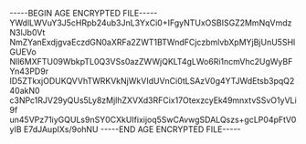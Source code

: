 -----BEGIN AGE ENCRYPTED FILE-----
YWdlLWVuY3J5cHRpb24ub3JnL3YxCi0+IFgyNTUxOSBISGZ2MmNqVmdzN3lJb0Vt
NmZYanExdjgvaEczdGN0aXRFa2ZWT1BTWndFCjczbmlvbXpMYjBjUnU5SHlGUEVo
Nll6MXFTU09WbkpTL0Q3VSs0azZWWjQKLT4gLWo6Ri1ncmVhc2UgWyBFYn43PD9r
ID5ZTkxjODUKQVVhTWRKVkNjWkVIdUVnCi0tLSAzV0g4YTJWdEtsb3pqQ240akN0
c3NPc1RJV29yQUs5Ly8zMjlhZXVXd3RFCix17OtexzcyEk49mnxtvSSvO1yVLi9f
un45VPz71iyGQULs9nSY0CXkUIfixijoq5SwCAvwgSDALQszs+gcLP04pFtV0yIB
E7dJAupIXs/9ohNU
-----END AGE ENCRYPTED FILE-----
